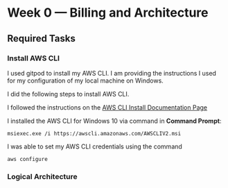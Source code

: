 # Week 0 — Billing and Architecture

## Required Tasks

### Install AWS CLI

I used gitpod to install my AWS CLI. I am providing the instructions I used for my configuration of my local machine on Windows.

I did the following steps to install AWS CLI.

I followed the instructions on the [AWS CLI Install Documentation Page](https://docs.aws.amazon.com/cli/latest/userguide/getting-started-install.html)

I installed the AWS CLI for Windows 10 via command in **Command Prompt**:

```
msiexec.exe /i https://awscli.amazonaws.com/AWSCLIV2.msi
```

I was able to set my AWS CLI credentials using the command 
```
aws configure
```


### Logical Architecture

